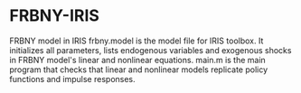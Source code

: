 # FRBNY-IRIS
FRBNY model in IRIS
frbny.model is the model file for IRIS toolbox. It initializes all parameters, lists endogenous variables and exogenous shocks in FRBNY model's linear and nonlinear equations.
main.m is the main program that checks that linear and nonlinear models replicate policy functions and impulse responses.
